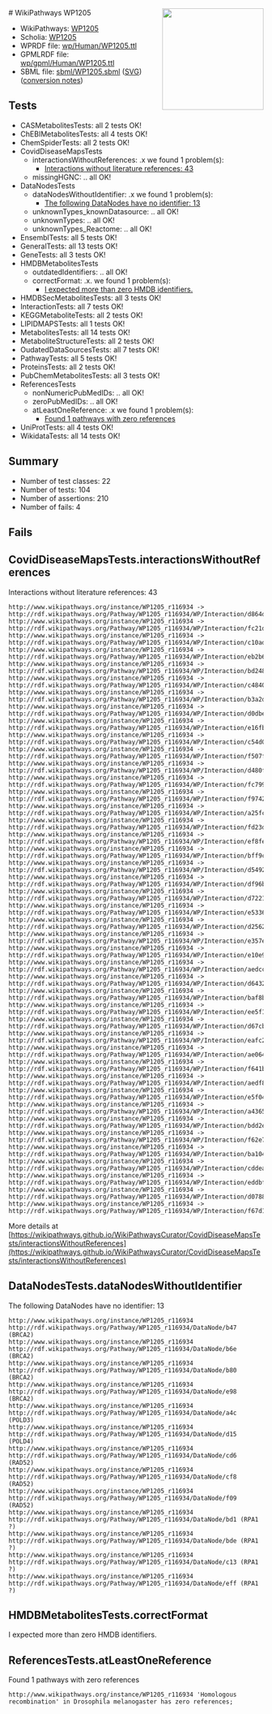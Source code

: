 <img style="float: right; width: 200px" src="../logo.png" />
# WikiPathways WP1205

* WikiPathways: [WP1205](https://identifiers.org/wikipathways:WP1205)
* Scholia: [WP1205](https://scholia.toolforge.org/wikipathways/WP1205)
* WPRDF file: [wp/Human/WP1205.ttl](../wp/Human/WP1205.ttl)
* GPMLRDF file: [wp/gpml/Human/WP1205.ttl](../wp/gpml/Human/WP1205.ttl)
* SBML file: [sbml/WP1205.sbml](../sbml/WP1205.sbml) ([SVG](../sbml/WP1205.svg)) ([conversion notes](../sbml/WP1205.txt))

## Tests
* CASMetabolitesTests: all 2 tests OK!
* ChEBIMetabolitesTests: all 4 tests OK!
* ChemSpiderTests: all 2 tests OK!
* CovidDiseaseMapsTests
    * interactionsWithoutReferences: .x we found 1 problem(s):
        * [Interactions without literature references: 43](#9701cd41)
    * missingHGNC: .. all OK!
* DataNodesTests
    * dataNodesWithoutIdentifier: .x we found 1 problem(s):
        * [The following DataNodes have no identifier: 13](#8792c493)
    * unknownTypes_knownDatasource: .. all OK!
    * unknownTypes: .. all OK!
    * unknownTypes_Reactome: .. all OK!
* EnsemblTests: all 5 tests OK!
* GeneralTests: all 13 tests OK!
* GeneTests: all 3 tests OK!
* HMDBMetabolitesTests
    * outdatedIdentifiers: .. all OK!
    * correctFormat: .x. we found 1 problem(s):
        * [I expected more than zero HMDB identifiers.](#ad154c1e)
* HMDBSecMetabolitesTests: all 3 tests OK!
* InteractionTests: all 7 tests OK!
* KEGGMetaboliteTests: all 2 tests OK!
* LIPIDMAPSTests: all 1 tests OK!
* MetabolitesTests: all 14 tests OK!
* MetaboliteStructureTests: all 2 tests OK!
* OudatedDataSourcesTests: all 7 tests OK!
* PathwayTests: all 5 tests OK!
* ProteinsTests: all 2 tests OK!
* PubChemMetabolitesTests: all 3 tests OK!
* ReferencesTests
    * nonNumericPubMedIDs: .. all OK!
    * zeroPubMedIDs: .. all OK!
    * atLeastOneReference: .x we found 1 problem(s):
        * [Found 1 pathways with zero references](#35eb778e)
* UniProtTests: all 4 tests OK!
* WikidataTests: all 14 tests OK!


## Summary

* Number of test classes: 22
* Number of tests: 104
* Number of assertions: 210
* Number of fails: 4

## Fails

<a name="9701cd41" />

## CovidDiseaseMapsTests.interactionsWithoutReferences

Interactions without literature references: 43
```
http://www.wikipathways.org/instance/WP1205_r116934 -> http://rdf.wikipathways.org/Pathway/WP1205_r116934/WP/Interaction/d864d
http://www.wikipathways.org/instance/WP1205_r116934 -> http://rdf.wikipathways.org/Pathway/WP1205_r116934/WP/Interaction/fc21d
http://www.wikipathways.org/instance/WP1205_r116934 -> http://rdf.wikipathways.org/Pathway/WP1205_r116934/WP/Interaction/c10ad
http://www.wikipathways.org/instance/WP1205_r116934 -> http://rdf.wikipathways.org/Pathway/WP1205_r116934/WP/Interaction/eb2b6
http://www.wikipathways.org/instance/WP1205_r116934 -> http://rdf.wikipathways.org/Pathway/WP1205_r116934/WP/Interaction/bd248
http://www.wikipathways.org/instance/WP1205_r116934 -> http://rdf.wikipathways.org/Pathway/WP1205_r116934/WP/Interaction/c4840
http://www.wikipathways.org/instance/WP1205_r116934 -> http://rdf.wikipathways.org/Pathway/WP1205_r116934/WP/Interaction/b3a2d
http://www.wikipathways.org/instance/WP1205_r116934 -> http://rdf.wikipathways.org/Pathway/WP1205_r116934/WP/Interaction/d0dbe
http://www.wikipathways.org/instance/WP1205_r116934 -> http://rdf.wikipathways.org/Pathway/WP1205_r116934/WP/Interaction/e16fb
http://www.wikipathways.org/instance/WP1205_r116934 -> http://rdf.wikipathways.org/Pathway/WP1205_r116934/WP/Interaction/c54d0
http://www.wikipathways.org/instance/WP1205_r116934 -> http://rdf.wikipathways.org/Pathway/WP1205_r116934/WP/Interaction/f507f
http://www.wikipathways.org/instance/WP1205_r116934 -> http://rdf.wikipathways.org/Pathway/WP1205_r116934/WP/Interaction/d480f
http://www.wikipathways.org/instance/WP1205_r116934 -> http://rdf.wikipathways.org/Pathway/WP1205_r116934/WP/Interaction/fc799
http://www.wikipathways.org/instance/WP1205_r116934 -> http://rdf.wikipathways.org/Pathway/WP1205_r116934/WP/Interaction/f9742
http://www.wikipathways.org/instance/WP1205_r116934 -> http://rdf.wikipathways.org/Pathway/WP1205_r116934/WP/Interaction/a25fc
http://www.wikipathways.org/instance/WP1205_r116934 -> http://rdf.wikipathways.org/Pathway/WP1205_r116934/WP/Interaction/fd23d
http://www.wikipathways.org/instance/WP1205_r116934 -> http://rdf.wikipathways.org/Pathway/WP1205_r116934/WP/Interaction/ef8fe
http://www.wikipathways.org/instance/WP1205_r116934 -> http://rdf.wikipathways.org/Pathway/WP1205_r116934/WP/Interaction/bff9c
http://www.wikipathways.org/instance/WP1205_r116934 -> http://rdf.wikipathways.org/Pathway/WP1205_r116934/WP/Interaction/d5492
http://www.wikipathways.org/instance/WP1205_r116934 -> http://rdf.wikipathways.org/Pathway/WP1205_r116934/WP/Interaction/df96b
http://www.wikipathways.org/instance/WP1205_r116934 -> http://rdf.wikipathways.org/Pathway/WP1205_r116934/WP/Interaction/d7221
http://www.wikipathways.org/instance/WP1205_r116934 -> http://rdf.wikipathways.org/Pathway/WP1205_r116934/WP/Interaction/e5336
http://www.wikipathways.org/instance/WP1205_r116934 -> http://rdf.wikipathways.org/Pathway/WP1205_r116934/WP/Interaction/d2562
http://www.wikipathways.org/instance/WP1205_r116934 -> http://rdf.wikipathways.org/Pathway/WP1205_r116934/WP/Interaction/e357e
http://www.wikipathways.org/instance/WP1205_r116934 -> http://rdf.wikipathways.org/Pathway/WP1205_r116934/WP/Interaction/e10e9
http://www.wikipathways.org/instance/WP1205_r116934 -> http://rdf.wikipathways.org/Pathway/WP1205_r116934/WP/Interaction/aedcc
http://www.wikipathways.org/instance/WP1205_r116934 -> http://rdf.wikipathways.org/Pathway/WP1205_r116934/WP/Interaction/d6432
http://www.wikipathways.org/instance/WP1205_r116934 -> http://rdf.wikipathways.org/Pathway/WP1205_r116934/WP/Interaction/baf8b
http://www.wikipathways.org/instance/WP1205_r116934 -> http://rdf.wikipathways.org/Pathway/WP1205_r116934/WP/Interaction/ee5f1
http://www.wikipathways.org/instance/WP1205_r116934 -> http://rdf.wikipathways.org/Pathway/WP1205_r116934/WP/Interaction/d67cb
http://www.wikipathways.org/instance/WP1205_r116934 -> http://rdf.wikipathways.org/Pathway/WP1205_r116934/WP/Interaction/eafc2
http://www.wikipathways.org/instance/WP1205_r116934 -> http://rdf.wikipathways.org/Pathway/WP1205_r116934/WP/Interaction/ae064
http://www.wikipathways.org/instance/WP1205_r116934 -> http://rdf.wikipathways.org/Pathway/WP1205_r116934/WP/Interaction/f641b
http://www.wikipathways.org/instance/WP1205_r116934 -> http://rdf.wikipathways.org/Pathway/WP1205_r116934/WP/Interaction/aedf8
http://www.wikipathways.org/instance/WP1205_r116934 -> http://rdf.wikipathways.org/Pathway/WP1205_r116934/WP/Interaction/e5f04
http://www.wikipathways.org/instance/WP1205_r116934 -> http://rdf.wikipathways.org/Pathway/WP1205_r116934/WP/Interaction/a4365
http://www.wikipathways.org/instance/WP1205_r116934 -> http://rdf.wikipathways.org/Pathway/WP1205_r116934/WP/Interaction/bdd2e
http://www.wikipathways.org/instance/WP1205_r116934 -> http://rdf.wikipathways.org/Pathway/WP1205_r116934/WP/Interaction/f62e7
http://www.wikipathways.org/instance/WP1205_r116934 -> http://rdf.wikipathways.org/Pathway/WP1205_r116934/WP/Interaction/ba104
http://www.wikipathways.org/instance/WP1205_r116934 -> http://rdf.wikipathways.org/Pathway/WP1205_r116934/WP/Interaction/cddea
http://www.wikipathways.org/instance/WP1205_r116934 -> http://rdf.wikipathways.org/Pathway/WP1205_r116934/WP/Interaction/eddbf
http://www.wikipathways.org/instance/WP1205_r116934 -> http://rdf.wikipathways.org/Pathway/WP1205_r116934/WP/Interaction/d0788
http://www.wikipathways.org/instance/WP1205_r116934 -> http://rdf.wikipathways.org/Pathway/WP1205_r116934/WP/Interaction/f67d1
```

More details at [https://wikipathways.github.io/WikiPathwaysCurator/CovidDiseaseMapsTests/interactionsWithoutReferences](https://wikipathways.github.io/WikiPathwaysCurator/CovidDiseaseMapsTests/interactionsWithoutReferences)

<a name="8792c493" />

## DataNodesTests.dataNodesWithoutIdentifier

The following DataNodes have no identifier: 13
```
http://www.wikipathways.org/instance/WP1205_r116934 http://rdf.wikipathways.org/Pathway/WP1205_r116934/DataNode/b47 (BRCA2)
http://www.wikipathways.org/instance/WP1205_r116934 http://rdf.wikipathways.org/Pathway/WP1205_r116934/DataNode/b6e (BRCA2)
http://www.wikipathways.org/instance/WP1205_r116934 http://rdf.wikipathways.org/Pathway/WP1205_r116934/DataNode/b80 (BRCA2)
http://www.wikipathways.org/instance/WP1205_r116934 http://rdf.wikipathways.org/Pathway/WP1205_r116934/DataNode/e98 (BRCA2)
http://www.wikipathways.org/instance/WP1205_r116934 http://rdf.wikipathways.org/Pathway/WP1205_r116934/DataNode/a4c (POLD3)
http://www.wikipathways.org/instance/WP1205_r116934 http://rdf.wikipathways.org/Pathway/WP1205_r116934/DataNode/d15 (POLD4)
http://www.wikipathways.org/instance/WP1205_r116934 http://rdf.wikipathways.org/Pathway/WP1205_r116934/DataNode/cd6 (RAD52)
http://www.wikipathways.org/instance/WP1205_r116934 http://rdf.wikipathways.org/Pathway/WP1205_r116934/DataNode/cf8 (RAD52)
http://www.wikipathways.org/instance/WP1205_r116934 http://rdf.wikipathways.org/Pathway/WP1205_r116934/DataNode/f09 (RAD52)
http://www.wikipathways.org/instance/WP1205_r116934 http://rdf.wikipathways.org/Pathway/WP1205_r116934/DataNode/bd1 (RPA1 ?)
http://www.wikipathways.org/instance/WP1205_r116934 http://rdf.wikipathways.org/Pathway/WP1205_r116934/DataNode/bde (RPA1 ?)
http://www.wikipathways.org/instance/WP1205_r116934 http://rdf.wikipathways.org/Pathway/WP1205_r116934/DataNode/c13 (RPA1 ?)
http://www.wikipathways.org/instance/WP1205_r116934 http://rdf.wikipathways.org/Pathway/WP1205_r116934/DataNode/eff (RPA1 ?)
```

<a name="ad154c1e" />

## HMDBMetabolitesTests.correctFormat

I expected more than zero HMDB identifiers.
<a name="35eb778e" />

## ReferencesTests.atLeastOneReference

Found 1 pathways with zero references
```
http://www.wikipathways.org/instance/WP1205_r116934 'Homologous recombination' in Drosophila melanogaster has zero references; 
```

